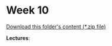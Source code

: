# Week 10

[Download this folder's content (*.zip file)](https://github.com/braedynl/CSE232/raw/master/.assets/downloads/week10.zip)

**Lectures**: 
